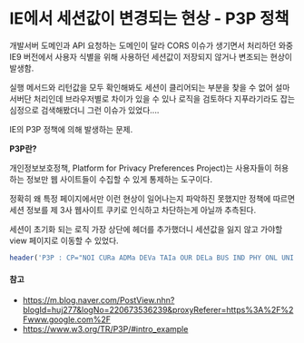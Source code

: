 # IE에서 세션값이 변경되는 현상 - P3P 정책

개발서버 도메인과 API 요청하는 도메인이 달라 CORS 이슈가 생기면서 처리하던 와중 IE9 버전에서 사용자 식별을 위해 사용하던 세션값이 저장되지 않거나
변조되는 현상이 발생함.

실행 메서드와 리턴값을 모두 확인해봐도 세션이 클리어되는 부분을 찾을 수 없어 설마 서버단 처리인데 브라우저별로 차이가 있을 수 있나 
로직을 검토하다 지푸라기라도 잡는 심정으로 검색해봤더니 그런 이슈가 있었다....

IE의 P3P 정책에 의해 발생하는 문제.

**P3P란?**

개인정보보호정책, Platform for Privacy Preferences Project)는 사용자들이 허용하는 정보만 웹 사이트들이 수집할 수 있게 통제하는 도구이다.

정확히 왜 특정 페이지에서만 이런 현상이 일어나는지 파악하진 못했지만 정책에 따르면 세션 정보를 제 3사 웹사이트 쿠키로 인식하고 차단하는게 아닐까 추측된다.


세션이 초기화 되는 로직 가장 상단에 헤더를 추가했더니 세션값을 잃지 않고 가야할 view 페이지로 이동할 수 있었다.

```php
header('P3P : CP="NOI CURa ADMa DEVa TAIa OUR DELa BUS IND PHY ONL UNI COM NAV INT DEM PRE"');
```

#### 참고

- https://m.blog.naver.com/PostView.nhn?blogId=huj277&logNo=220673536239&proxyReferer=https%3A%2F%2Fwww.google.com%2F
- https://www.w3.org/TR/P3P/#intro_example
